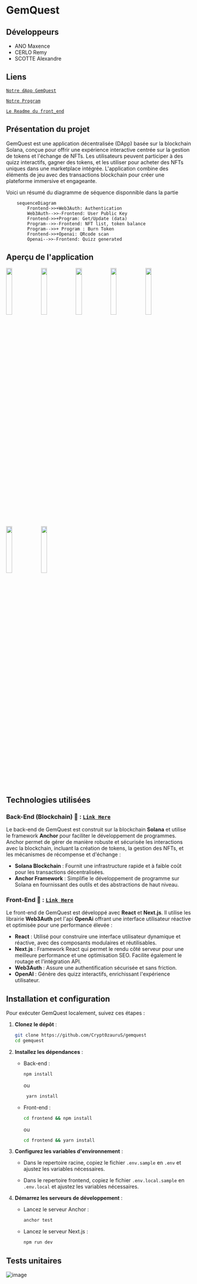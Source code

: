 # GemQuest

## Développeurs

- ANO Maxence
- CERLO Remy
- SCOTTE Alexandre

## Liens

[`Notre dApp GemQuest`](https://gemquest-pi.vercel.app/)

[`Notre Program`](https://explorer.solana.com/address/4MUuZnYgakTqerEBjsD783s4QP2trwyy2KWZ9SXJdffZ?ref=alphasec.io&cluster=devnet)

[`Le Readme du front_end`](https://github.com/Crypt0zauruS/gemquest/tree/master/frontend/README.md)


## Présentation du projet

GemQuest est une application décentralisée (DApp) basée sur la blockchain Solana, conçue pour offrir une expérience interactive centrée sur la gestion de tokens et l'échange de NFTs. Les utilisateurs peuvent participer à des quizz interactifs, gagner des tokens, et les utiliser pour acheter des NFTs uniques dans une marketplace intégrée. L'application combine des éléments de jeu avec des transactions blockchain pour créer une plateforme immersive et engageante.

Voici un résumé du diagramme de séquence disponnible dans la partie

```mermaid
    sequenceDiagram
        Frontend->>+Web3Auth: Authentication
        Web3Auth-->>-Frontend: User Public Key
        Frontend->>+Program: Get/Update (data)
        Program-->>-Frontend: NFT list, token balance
        Program-->>+ Program : Burn Token
        Frontend->>+Openai: QRcode scan
        Openai-->>-Frontend: Quizz generated
```

## Aperçu de l'application

<img src="https://github.com/user-attachments/assets/3f46e9df-6903-4a2d-9d15-f51ae0e7efa5" width="18%">
<img src="https://github.com/user-attachments/assets/99817a76-ed14-408b-a8ec-65d8c363b478" width="18%">
<img src="https://github.com/user-attachments/assets/1d024439-e164-4007-8d25-cfc570d61b71" width="18%">
<img src="https://github.com/user-attachments/assets/08127372-78fe-417a-8488-dafec383293d" width="18%">
<img src="https://github.com/user-attachments/assets/17c3ff46-a70f-4b14-82bb-16b876cd4864" width="18%">
<img src="https://github.com/user-attachments/assets/e1664e94-57b2-45c6-a5f3-ca25723167c6" width="18%">
<img src="https://github.com/user-attachments/assets/86d307cc-ec85-4890-b2ad-6a864b8dd8f1" width="18%">



## Technologies utilisées

### Back-End (Blockchain) 🔗 : [`Link Here`](https://github.com/Crypt0zauruS/gemquest/tree/master/programs/gemquest)

Le back-end de GemQuest est construit sur la blockchain **Solana** et utilise le framework **Anchor** pour faciliter le développement de programmes. Anchor permet de gérer de manière robuste et sécurisée les interactions avec la blockchain, incluant la création de tokens, la gestion des NFTs, et les mécanismes de récompense et d'échange :

- **Solana Blockchain** : Fournit une infrastructure rapide et à faible coût pour les transactions décentralisées.
- **Anchor Framework** : Simplifie le développement de programme sur Solana en fournissant des outils et des abstractions de haut niveau.

### Front-End 🔗 : [`Link Here`](https://github.com/Crypt0zauruS/gemquest/tree/master/frontend)

Le front-end de GemQuest est développé avec **React** et **Next.js**. Il utilise les librairie **Web3Auth** pet l'api **OpenAi** offrant une interface utilisateur réactive et optimisée pour une performance élevée :

- **React** : Utilisé pour construire une interface utilisateur dynamique et réactive, avec des composants modulaires et réutilisables.
- **Next.js** : Framework React qui permet le rendu côté serveur pour une meilleure performance et une optimisation SEO. Facilite également le routage et l'intégration API.
- **Web3Auth** : Assure une authentification sécurisée et sans friction.
- **OpenAI** : Génère des quizz interactifs, enrichissant l'expérience utilisateur.

## Installation et configuration

Pour exécuter GemQuest localement, suivez ces étapes :

1. **Clonez le dépôt** :

   ```bash
   git clone https://github.com/Crypt0zauruS/gemquest
   cd gemquest
   ```

2. **Installez les dépendances** :

   - Back-end :

     ```bash
     npm install
     ```

     ou

     ```bash
      yarn install
     ```

   - Front-end :
     ```bash
     cd frontend && npm install
     ```
     ou
     ```bash
     cd frontend && yarn install
     ```

3. **Configurez les variables d'environnement** :

   - Dans le repertoire racine, copiez le fichier `.env.sample` en `.env` et ajustez les variables nécessaires.

   - Dans le repertoire frontend, copiez le fichier `.env.local.sample` en `.env.local` et ajustez les variables nécessaires.

4. **Démarrez les serveurs de développement** :
   - Lancez le serveur Anchor :
     ```bash
     anchor test
     ```
   - Lancez le serveur Next.js :
     ```bash
     npm run dev
     ```
## Tests unitaires

![image](https://github.com/user-attachments/assets/cd012d5f-97e9-46c7-b8b9-c0715c48dc76)

